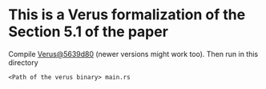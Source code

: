 # This is a Verus formalization of the Section 5.1 of the paper

Compile [Verus@5639d80](https://github.com/verus-lang/verus/tree/5639d8008a61eb7545df4a6e7d2bc38be3d09fb0/) (newer versions might work too).
Then run in this directory
```
<Path of the verus binary> main.rs
```

